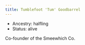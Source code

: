 ```yaml
---
title: Tumblefoot 'Tum' Goodbarrel
---
```


- Ancestry: halfling
- Status: alive

Co-founder of the Smeewhich Co.
